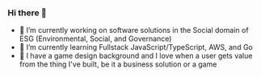 ### Hi there 👋

- 🔭 I’m currently working on software solutions in the Social domain of ESG (Environmental, Social, and Governance)
- 🌱 I’m currently learning Fullstack JavaScript/TypeScript, AWS, and Go
- 🎲 I have a game design background and I love when a user gets value from the thing I've built, be it a business solution or a game
